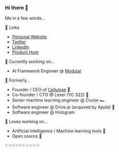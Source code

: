 ### Hi there 👋

Me in a few words...

🔗 Links
- [Personal Website](https://zhenghaotan.com)
- [Twitter](https://twitter.com/zhenghaooo)
- [LinkedIn](https://www.linkedin.com/in/zhenghaotan)
- [Product Hunt](https://www.producthunt.com/@zhenghaooo)

🔭 Currently working on...
- AI Framework Engineer @ [Modular](https://www.modular.com)

🔖 Formerly...

- Founder / CEO of [Cellulose](https://www.cellulose.ai) 🌱
- Co-founder / CTO @ Lexer (YC S22) 🍊
- Senior machine learning engineer @ Cruise 🏎️
- Software engineer @ Drive.ai (acquired by Apple) 🍎
- Software engineer @ Hologram

🤖 Loves working on...

- Artificial intelligence / Machine learning tools 🧠
- Open source 📖

✨✨✨✨✨✨✨✨✨✨
<!--
**tzhenghao/tzhenghao** is a ✨ _special_ ✨ repository because its `README.md` (this file) appears on your GitHub profile.

Here are some ideas to get you started:

- 🔭 I’m currently working on ...
- 🌱 I’m currently learning ...
- 👯 I’m looking to collaborate on ...
- 🤔 I’m looking for help with ...
- 💬 Ask me about ...
- 📫 How to reach me: ...
- 😄 Pronouns: ...
- ⚡ Fun fact: ...
-->
